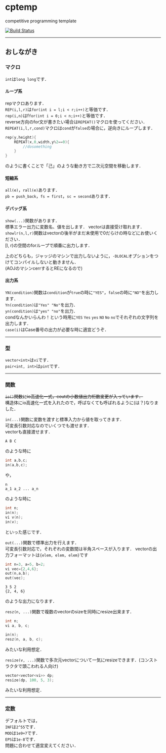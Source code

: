 # cptemp
competitive programming template

[![Build Status](https://travis-ci.org/Shinjirow/cptemp.svg?branch=master)](https://travis-ci.org/Shinjirow/cptemp)

---

## おしながき  

### マクロ  
`int`は`long long`です．  

#### ループ系
repマクロあります．  
`REP(i,l,r)`は`for(int i = l;i < r;i++)`と等価です．  
`rep(i,n)`はf`for(int i = 0;i < n;i++)`と等価です．  
reverse方向のfor文が書きたい場合は`REPEAT()`マクロを使ってください．  
`REPEAT(i,l,r,cond)`マクロは`cond`が`false`の場合に，逆向きにループします．  
```cpp
rep(y,height){
    REPEAT(x,0,width,y%2==0){
        //dosomething
    }
}
```
のように書くことで「己」のような動き方で二次元空間を移動します．  

#### 短縮系
`all(e)`，`rall(e)`あります．  
`pb = push_back`，`fs = first`，`sc = second`あります．  

#### デバッグ系
`show(...)`関数があります．  
標準エラー出力に変数名、値を出します． vectorは直接受け取れます．  
`showlr(n,l,r)`関数はvectorの後半がまだ未使用で0だらけの時などにお使いください．  
[l, r)の空間のforループで順番に出力します．

上のどちらも，ジャッジのマシンで出力しないように，`-DLOCAL`オプションをつけてコンパイルしないと動きません．  
(AOJのマシンcerrするとREになるので)

#### 出力系
`YN(condition)`関数は`condition`が`true`の時に`"YES"`，`false`の時に`"NO"`を出力します．  
`Yn(condition)`は`"Yes" "No"`を出力．  
`yn(condition)`は`"yes" "no"`を出力．  
condなんかいらんわ！という時用に`YES` `Yes` `yes` `NO` `No` `no`でそれぞれの文字列を出力します．  
`case(i)`はCase番号の出力が必要な時に適宜どうぞ．

---
### 型
`vector<int>`は`vi`です．  
`pair<int, int>`は`pint`です．  

---
### 関数
~~`io()`関数にio高速化一式，coutの小数値出力桁数変更が入っています．~~  
構造体にio高速化一式を入れたので，呼ばなくても呼ばれるように(は？)なりました．  

`in(...)`関数に変数を渡すと標準入力から値を取ってきます．  
可変長引数対応なのでいくつでも渡せます．  
vectorも直接渡せます．

```
A B C
```
のような時に
```cpp
int a,b,c;
in(a,b,c);
```
や，
```
n
a_1 a_2 ... a_n
```
のような時に
```cpp
int n;
in(n);
vi v(n);
in(v);
```

といった感じです．

`out(...)`関数で標準出力を行えます．  
可変長引数対応で，それぞれの変数間は半角スペースが入ります．
vectorの出力フォーマットは`{elem, elem, elem}`です
```cpp
int n=3, a=5, b=2;
vi vec={2,4,6};
out(n,a,b);
out(vec);
```
```
3 5 2
{2, 4, 6}
```
のような出力になります．

`resz(n, ...)`関数で複数のvectorのsizeを同時にresize出来ます．  
```cpp
int n;
vi a, b, c;

in(n);
resz(n, a, b, c);
```
みたいな利用想定．  

`resize(v, ...)`関数で多次元vectorについて一気にresizeできます．(コンストラクタで頭こわれる人向け)  
```cpp
vector<vector<vi>> dp;
resize(dp, 100, 5, 3);
```
みたいな利用想定．  

---
### 定数
デフォルトでは，  
`INF`は`2^55`です．  
`MOD`は`1e9+7`です．  
`EPS`は`1e-8`です．  
問題に合わせて適宜変えてください．
